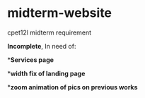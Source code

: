 # midterm-website
cpet12l midterm requirement

<strong>Incomplete</strong>, In need of:

*<strong>Services page</strong>

*<strong>width fix of landing page</strong>

*<strong>zoom animation of pics on previous works</strong>